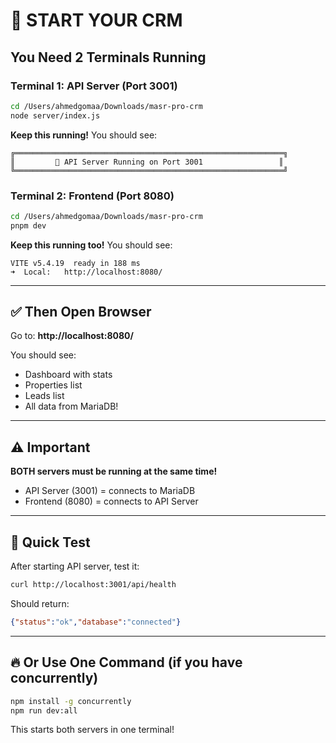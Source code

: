# 🚀 START YOUR CRM

## You Need 2 Terminals Running

### Terminal 1: API Server (Port 3001)
```bash
cd /Users/ahmedgomaa/Downloads/masr-pro-crm
node server/index.js
```

**Keep this running!** You should see:
```
╔════════════════════════════════════════════════════════════╗
║         🚀 API Server Running on Port 3001                 ║
╚════════════════════════════════════════════════════════════╝
```

### Terminal 2: Frontend (Port 8080)
```bash
cd /Users/ahmedgomaa/Downloads/masr-pro-crm
pnpm dev
```

**Keep this running too!** You should see:
```
VITE v5.4.19  ready in 188 ms
➜  Local:   http://localhost:8080/
```

---

## ✅ Then Open Browser

Go to: **http://localhost:8080/**

You should see:
- Dashboard with stats
- Properties list
- Leads list
- All data from MariaDB!

---

## ⚠️ Important

**BOTH servers must be running at the same time!**

- API Server (3001) = connects to MariaDB
- Frontend (8080) = connects to API Server

---

## 🧪 Quick Test

After starting API server, test it:
```bash
curl http://localhost:3001/api/health
```

Should return:
```json
{"status":"ok","database":"connected"}
```

---

## 🔥 Or Use One Command (if you have concurrently)

```bash
npm install -g concurrently
npm run dev:all
```

This starts both servers in one terminal!
